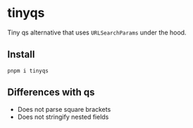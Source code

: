 # tinyqs

Tiny qs alternative that uses `URLSearchParams` under the hood.

## Install

```
pnpm i tinyqs
```

## Differences with qs

- Does not parse square brackets
- Does not stringify nested fields